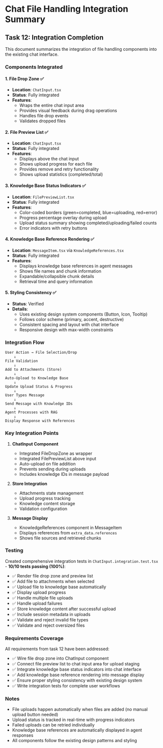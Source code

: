 # Chat File Handling Integration Summary

## Task 12: Integration Completion

This document summarizes the integration of file handling components into the existing chat interface.

### Components Integrated

#### 1. File Drop Zone ✅
- **Location**: `ChatInput.tsx`
- **Status**: Fully integrated
- **Features**:
  - Wraps the entire chat input area
  - Provides visual feedback during drag operations
  - Handles file drop events
  - Validates dropped files

#### 2. File Preview List ✅
- **Location**: `ChatInput.tsx`
- **Status**: Fully integrated
- **Features**:
  - Displays above the chat input
  - Shows upload progress for each file
  - Provides remove and retry functionality
  - Shows upload statistics (completed/total)

#### 3. Knowledge Base Status Indicators ✅
- **Location**: `FilePreviewList.tsx`
- **Status**: Fully integrated
- **Features**:
  - Color-coded borders (green=completed, blue=uploading, red=error)
  - Progress percentage overlay during upload
  - Upload status summary showing completed/uploading/failed counts
  - Error indicators with retry buttons

#### 4. Knowledge Base Reference Rendering ✅
- **Location**: `MessageItem.tsx` via `KnowledgeReferences.tsx`
- **Status**: Fully integrated
- **Features**:
  - Displays knowledge base references in agent messages
  - Shows file names and chunk information
  - Expandable/collapsible chunk details
  - Retrieval time and query information

#### 5. Styling Consistency ✅
- **Status**: Verified
- **Details**:
  - Uses existing design system components (Button, Icon, Tooltip)
  - Follows color scheme (primary, accent, destructive)
  - Consistent spacing and layout with chat interface
  - Responsive design with max-width constraints

### Integration Flow

```
User Action → File Selection/Drop
    ↓
File Validation
    ↓
Add to Attachments (Store)
    ↓
Auto-Upload to Knowledge Base
    ↓
Update Upload Status & Progress
    ↓
User Types Message
    ↓
Send Message with Knowledge IDs
    ↓
Agent Processes with RAG
    ↓
Display Response with References
```

### Key Integration Points

1. **ChatInput Component**
   - Integrated FileDropZone as wrapper
   - Integrated FilePreviewList above input
   - Auto-upload on file addition
   - Prevents sending during uploads
   - Includes knowledge IDs in message payload

2. **Store Integration**
   - Attachments state management
   - Upload progress tracking
   - Knowledge content storage
   - Validation configuration

3. **Message Display**
   - KnowledgeReferences component in MessageItem
   - Displays references from `extra_data.references`
   - Shows file sources and retrieved chunks

### Testing

Created comprehensive integration tests in `ChatInput.integration.test.tsx` - **10/10 tests passing (100%)**:

- ✅ Render file drop zone and preview list
- ✅ Add file to attachments when selected
- ✅ Upload file to knowledge base automatically
- ✅ Display upload progress
- ✅ Handle multiple file uploads
- ✅ Handle upload failures
- ✅ Store knowledge content after successful upload
- ✅ Include session metadata in uploads
- ✅ Validate and reject invalid file types
- ✅ Validate and reject oversized files

### Requirements Coverage

All requirements from task 12 have been addressed:

- ✅ Wire file drop zone into ChatInput component
- ✅ Connect file preview list to chat input area for upload staging
- ✅ Integrate knowledge base status indicators into chat interface
- ✅ Add knowledge base reference rendering into message display
- ✅ Ensure proper styling consistency with existing design system
- ✅ Write integration tests for complete user workflows

### Notes

- File uploads happen automatically when files are added (no manual upload button needed)
- Upload status is tracked in real-time with progress indicators
- Failed uploads can be retried individually
- Knowledge base references are automatically displayed in agent responses
- All components follow the existing design patterns and styling
